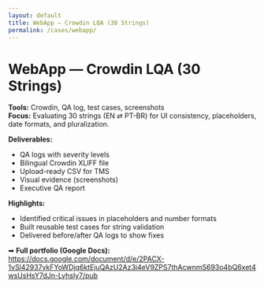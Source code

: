 ```yaml
---
layout: default
title: WebApp — Crowdin LQA (30 Strings)
permalink: /cases/webapp/
---
```


# WebApp — Crowdin LQA (30 Strings)

**Tools:** Crowdin, QA log, test cases, screenshots  
**Focus:** Evaluating 30 strings (EN ⇄ PT-BR) for UI consistency, placeholders, date formats, and pluralization.  

**Deliverables:**
- QA logs with severity levels
- Bilingual Crowdin XLIFF file
- Upload-ready CSV for TMS
- Visual evidence (screenshots)
- Executive QA report

**Highlights:**
- Identified critical issues in placeholders and number formats
- Built reusable test cases for string validation
- Delivered before/after QA logs to show fixes

➡ **Full portfolio (Google Docs):**  
<https://docs.google.com/document/d/e/2PACX-1vSl42937ykFYoWDjq6ktEjuQAzU2Az3i4eV9ZPS7thAcwnmS693o4bQ6xet4wsUsHsY7dJn-Lyhsly7/pub>
